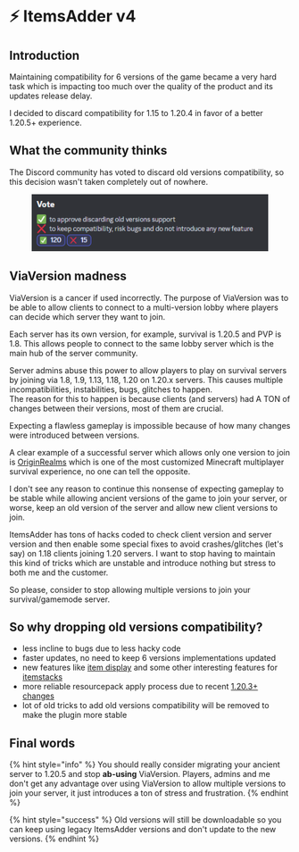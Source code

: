 # ⚡ ItemsAdder v4

## Introduction

Maintaining compatibility for 6 versions of the game became a very hard task which is impacting too much over the quality of the product and its updates release delay.

I decided to discard compatibility for 1.15 to 1.20.4 in favor of a better 1.20.5+ experience.

## What the community thinks

The Discord community has voted to discard old versions compatibility, so this decision wasn't taken completely out of nowhere.

<figure><img src=".gitbook/assets/image.png" alt=""><figcaption></figcaption></figure>



## ViaVersion madness

ViaVersion is a cancer if used incorrectly. The purpose of ViaVersion was to be able to allow clients to connect to a multi-version lobby where players can decide which server they want to join.

Each server has its own version, for example, survival is 1.20.5 and PVP is 1.8. This allows people to connect to the same lobby server which is the main hub of the server community.

Server admins abuse this power to allow players to play on survival servers by joining via 1.8, 1.9, 1.13, 1.18, 1.20 on 1.20.x servers. This causes multiple incompatibilities, instabilities, bugs, glitches to happen.\
The reason for this to happen is because clients (and servers) had A TON of changes between their versions, most of them are crucial.

Expecting a flawless gameplay is impossible because of how many changes were introduced between versions.

A clear example of a successful server which allows only one version to join is [OriginRealms](https://originrealms.com) which is one of the most customized Minecraft multiplayer survival experience, no one can tell the opposite.

I don't see any reason to continue this nonsense of expecting gameplay to be stable while allowing ancient versions of the game to join your server, or worse, keep an old version of the server and allow new client versions to join.

ItemsAdder has tons of hacks coded to check client version and server version and then enable some special fixes to avoid crashes/glitches (let's say) on 1.18 clients joining 1.20 servers. I want to stop having to maintain this kind of tricks which are unstable and introduce nothing but stress to both me and the customer.

So please, consider to stop allowing multiple versions to join your survival/gamemode server.

## So why dropping old versions compatibility?

* less incline to bugs due to less hacky code
* faster updates, no need to keep 6 versions implementations updated
* new features like [item display](https://github.com/PluginBugs/Issues-ItemsAdder/issues/2458) and some other interesting features for [itemstacks](https://github.com/PluginBugs/Issues-ItemsAdder/issues/3536)
* more reliable resourcepack apply process due to recent [1.20.3+ changes](https://github.com/PluginBugs/Issues-ItemsAdder/issues/3585)
* lot of old tricks to add old versions compatibility will be removed to make the plugin more stable

## Final words

{% hint style="info" %}
You should really consider migrating your ancient server to 1.20.5 and stop **ab-using** ViaVersion. Players, admins and me don't get any advantage over using ViaVersion to allow multiple versions to join your server, it just introduces a ton of stress and frustration.
{% endhint %}

{% hint style="success" %}
Old versions will still be downloadable so you can keep using legacy ItemsAdder versions and don't update to the new versions.
{% endhint %}
